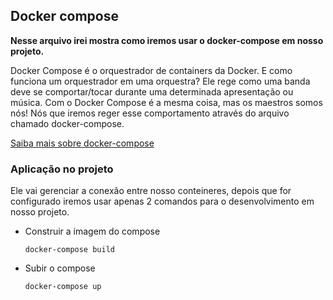 ## Docker compose
**Nesse arquivo irei mostra como iremos usar o docker-compose em nosso projeto.**

Docker Compose é o orquestrador de containers da Docker. E como funciona um orquestrador em uma orquestra? Ele rege como uma banda deve se comportar/tocar durante uma determinada apresentação ou música.
Com o Docker Compose é a mesma coisa, mas os maestros somos nós! Nós que iremos reger esse comportamento através do arquivo chamado docker-compose.

[Saiba mais sobre docker-compose](https://docs.docker.com/compose/)

### Aplicação no projeto
Ele vai gerenciar a conexão entre nosso conteineres, depois que for configurado iremos usar apenas 2 comandos para o desenvolvimento em nosso projeto.

* Construir a imagem do compose

  `docker-compose build`
  
* Subir o compose

    `docker-compose up`
